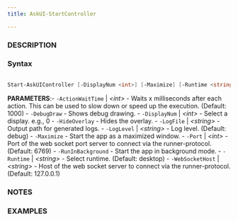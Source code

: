 ```yaml
---
title: AskUI-StartController

---
```


### DESCRIPTION


### Syntax
```powershell

Start-AskUIController [-DisplayNum <int>] [-Maximize] [-Runtime <string>] [-Port <int>] [-ActionWaitTime <int>] [-WebSocketHost <string>] [-LogFile <string>] [-LogLevel <string>] [-HideOverlay] [-DebugDraw] [-RunInBackground] [<CommonParameters>]

```

**PARAMETERS**:- `-ActionWaitTime` |  _&lt;int&gt;_ - Waits x milliseconds after each action. This can be used to slow down or speed up the execution. (Default: 1000) - `-DebugDraw`  - Shows debug drawing. - `-DisplayNum` |  _&lt;int&gt;_ - Select a display. e.g., 0 - `-HideOverlay`  - Hides the overlay. - `-LogFile` |  _&lt;string&gt;_ - Output path for generated logs. - `-LogLevel` |  _&lt;string&gt;_ - Log level. (Default: debug) - `-Maximize`  - Start the app as a maximized window. - `-Port` |  _&lt;int&gt;_ - Port of the web socket port server to connect via the runner-protocol. (Default: 6769) - `-RunInBackground`  - Start the app in background mode. - `-Runtime` |  _&lt;string&gt;_ - Select runtime. (Default: desktop) - `-WebSocketHost` |  _&lt;string&gt;_ - Host of the web socket server to connect via the runner-protocol. (Default: 127.0.0.1)
### NOTES


### EXAMPLES
